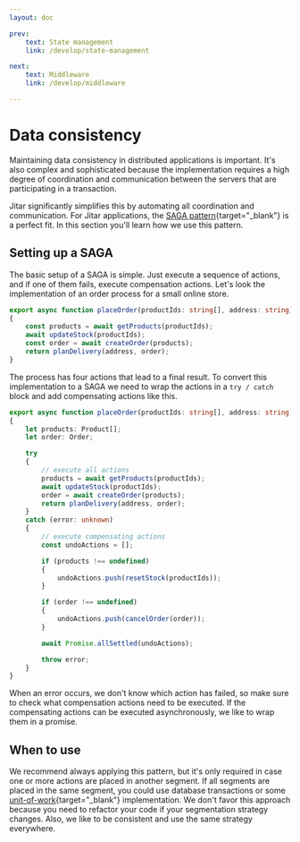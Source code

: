 ```yaml
---
layout: doc

prev:
    text: State management
    link: /develop/state-management

next:
    text: Middleware
    link: /develop/middleware

---
```


# Data consistency

Maintaining data consistency in distributed applications is important. It's also complex and sophisticated because the implementation requires a high degree of coordination and communication between the servers that are participating in a transaction.

Jitar significantly simplifies this by automating all coordination and communication. For Jitar applications, the [SAGA pattern](https://microservices.io/patterns/data/saga.html){target="_blank"} is a perfect fit. In this section you'll learn how we use this pattern.

## Setting up a SAGA

The basic setup of a SAGA is simple. Just execute a sequence of actions, and if one of them fails, execute compensation actions. Let's look the implementation of an order process for a small online store.

```ts
export async function placeOrder(productIds: string[], address: string): Promise<Delivery>
{
    const products = await getProducts(productIds);
    await updateStock(productIds);
    const order = await createOrder(products);
    return planDelivery(address, order);
}
```

The process has four actions that lead to a final result. To convert this implementation to a SAGA we need to wrap the actions in a `try / catch` block and add compensating actions like this.

```ts
export async function placeOrder(productIds: string[], address: string): Promise<void>
{
    let products: Product[];
    let order: Order;

    try
    {
        // execute all actions
        products = await getProducts(productIds);
        await updateStock(productIds);
        order = await createOrder(products);
        return planDelivery(address, order);
    }
    catch (error: unknown)
    {
        // execute compensating actions
        const undoActions = [];

        if (products !== undefined)
        {
            undoActions.push(resetStock(productIds));
        }

        if (order !== undefined)
        {
            undoActions.push(cancelOrder(order));
        }

        await Promise.allSettled(undoActions);

        throw error;
    }
}
```

When an error occurs, we don't know which action has failed, so make sure to check what compensation actions need to be executed. If the compensating actions can be executed asynchronously, we like to wrap them in a promise. 

## When to use

We recommend always applying this pattern, but it's only required in case one or more actions are placed in another segment. If all segments are placed in the same segment, you could use database transactions or some [unit-of-work](https://www.martinfowler.com/eaaCatalog/unitOfWork.html){target="_blank"} implementation. We don't favor this approach because you need to refactor your code if your segmentation strategy changes. Also, we like to be consistent and use the same strategy everywhere.
